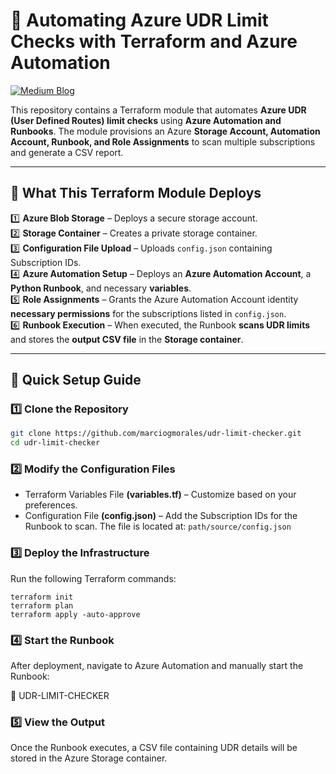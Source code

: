 # 🚀 Automating Azure UDR Limit Checks with Terraform and Azure Automation  

[![Medium Blog](https://img.shields.io/badge/Read%20More%20on-Medium-blue?logo=medium)](https://medium.com/your-blog-link)  

This repository contains a Terraform module that automates **Azure UDR (User Defined Routes) limit checks** using **Azure Automation and Runbooks**. The module provisions an Azure **Storage Account, Automation Account, Runbook, and Role Assignments** to scan multiple subscriptions and generate a CSV report.

---

## 📌 **What This Terraform Module Deploys**  

1️⃣  **Azure Blob Storage** – Deploys a secure storage account.  
2️⃣  **Storage Container** – Creates a private storage container.  
3️⃣  **Configuration File Upload** – Uploads `config.json` containing Subscription IDs.  
4️⃣  **Azure Automation Setup** – Deploys an **Azure Automation Account**, a **Python Runbook**, and necessary **variables**.  
5️⃣  **Role Assignments** – Grants the Azure Automation Account identity **necessary permissions** for the subscriptions listed in `config.json`.  
6️⃣  **Runbook Execution** – When executed, the Runbook **scans UDR limits** and stores the **output CSV file** in the **Storage container**.  

---

## 🚀 **Quick Setup Guide**  

### **1️⃣ Clone the Repository**  
```bash
git clone https://github.com/marciogmorales/udr-limit-checker.git
cd udr-limit-checker
```

### **2️⃣ Modify the Configuration Files**

- Terraform Variables File **(variables.tf)** – Customize based on your preferences.
- Configuration File **(config.json)** – Add the Subscription IDs for the Runbook to scan. The file is located at: `path/source/config.json`

### **3️⃣ Deploy the Infrastructure**
Run the following Terraform commands:

```
terraform init
terraform plan
terraform apply -auto-approve
```

### **4️⃣ Start the Runbook**
After deployment, navigate to Azure Automation and manually start the Runbook:

🔹 UDR-LIMIT-CHECKER

### **5️⃣ View the Output**
Once the Runbook executes, a CSV file containing UDR details will be stored in the Azure Storage container.
